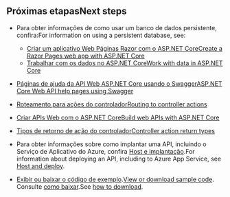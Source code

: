 ## <a name="next-steps"></a><span data-ttu-id="fb8de-101">Próximas etapas</span><span class="sxs-lookup"><span data-stu-id="fb8de-101">Next steps</span></span>

* <span data-ttu-id="fb8de-102">Para obter informações de como usar um banco de dados persistente, confira:</span><span class="sxs-lookup"><span data-stu-id="fb8de-102">For information on using a persistent database, see:</span></span>

  * [<span data-ttu-id="fb8de-103">Criar um aplicativo Web Páginas Razor com o ASP.NET Core</span><span class="sxs-lookup"><span data-stu-id="fb8de-103">Create a Razor Pages web app with ASP.NET Core</span></span>](xref:tutorials/index)
  * [<span data-ttu-id="fb8de-104">Trabalhar com os dados no ASP.NET Core</span><span class="sxs-lookup"><span data-stu-id="fb8de-104">Work with data in ASP.NET Core</span></span>](xref:data/index)

* [<span data-ttu-id="fb8de-105">Páginas de ajuda da API Web ASP.NET Core usando o Swagger</span><span class="sxs-lookup"><span data-stu-id="fb8de-105">ASP.NET Core Web API help pages using Swagger</span></span>](xref:tutorials/web-api-help-pages-using-swagger)
* [<span data-ttu-id="fb8de-106">Roteamento para ações do controlador</span><span class="sxs-lookup"><span data-stu-id="fb8de-106">Routing to controller actions</span></span>](xref:mvc/controllers/routing)
* [<span data-ttu-id="fb8de-107">Criar APIs Web com o ASP.NET Core</span><span class="sxs-lookup"><span data-stu-id="fb8de-107">Build web APIs with ASP.NET Core</span></span>](xref:web-api/index)
* [<span data-ttu-id="fb8de-108">Tipos de retorno de ação do controlador</span><span class="sxs-lookup"><span data-stu-id="fb8de-108">Controller action return types</span></span>](xref:web-api/action-return-types)
* <span data-ttu-id="fb8de-109">Para obter informações sobre como implantar uma API, incluindo o Serviço de Aplicativo do Azure, confira [Host e implantação](xref:host-and-deploy/index).</span><span class="sxs-lookup"><span data-stu-id="fb8de-109">For information about deploying an API, including to Azure App Service, see [Host and deploy](xref:host-and-deploy/index).</span></span>
* <span data-ttu-id="fb8de-110">[Exibir ou baixar o código de exemplo](https://github.com/aspnet/Docs/tree/master/aspnetcore/tutorials/first-web-api/samples).</span><span class="sxs-lookup"><span data-stu-id="fb8de-110">[View or download sample code](https://github.com/aspnet/Docs/tree/master/aspnetcore/tutorials/first-web-api/samples).</span></span> <span data-ttu-id="fb8de-111">Consulte [como baixar](xref:tutorials/index#how-to-download-a-sample).</span><span class="sxs-lookup"><span data-stu-id="fb8de-111">See [how to download](xref:tutorials/index#how-to-download-a-sample).</span></span>